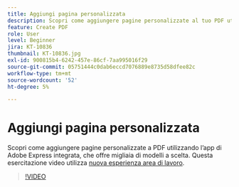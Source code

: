 ```yaml
---
title: Aggiungi pagina personalizzata
description: Scopri come aggiungere pagine personalizzate al tuo PDF utilizzando l’app di Adobe Express integrata
feature: Create PDF
role: User
level: Beginner
jira: KT-10836
thumbnail: KT-10836.jpg
exl-id: 900815b4-6242-457e-86cf-7aa995016f29
source-git-commit: 05751444c0dab6eccd7076889e8735d58dfee82c
workflow-type: tm+mt
source-wordcount: '52'
ht-degree: 5%

---
```


# Aggiungi pagina personalizzata

Scopri come aggiungere pagine personalizzate a PDF utilizzando l’app di Adobe Express integrata, che offre migliaia di modelli a scelta. Questa esercitazione video utilizza [nuova esperienza area di lavoro](new-workspace.md).

>[!VIDEO](https://video.tv.adobe.com/v/347331?quality=12&learn=on&hidetitle=true)

